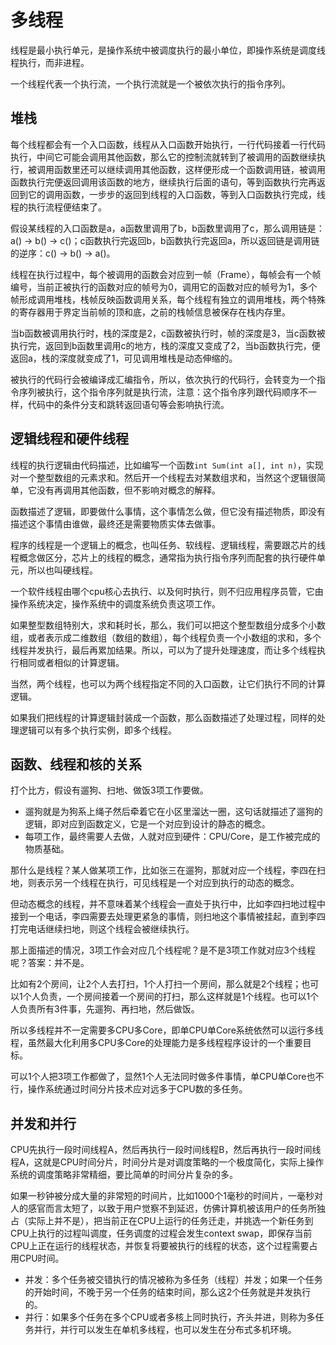 # 多线程

线程是最小执行单元，是操作系统中被调度执行的最小单位，即操作系统是调度线程执行，而非进程。

一个线程代表一个执行流，一个执行流就是一个被依次执行的指令序列。

## 堆栈

每个线程都会有一个入口函数，线程从入口函数开始执行，一行代码接着一行代码执行，中间它可能会调用其他函数，那么它的控制流就转到了被调用的函数继续执行，被调用函数里还可以继续调用其他函数，这样便形成一个函数调用链，被调用函数执行完便返回调用该函数的地方，继续执行后面的语句，等到函数执行完再返回到它的调用函数，一步步的返回到线程的入口函数，等到入口函数执行完成，线程的执行流程便结束了。

假设某线程的入口函数是a，a函数里调用了b，b函数里调用了c，那么调用链是：a() -> b() -> c()；c函数执行完返回b，b函数执行完返回a，所以返回链是调用链的逆序：c() -> b() -> a()。

线程在执行过程中，每个被调用的函数会对应到一帧（Frame），每帧会有一个帧编号，当前正被执行的函数对应的帧号为0，调用它的函数对应的帧号为1，多个帧形成调用堆栈，栈帧反映函数调用关系，每个线程有独立的调用堆栈，两个特殊的寄存器用于界定当前帧的顶和底，之前的栈帧信息被保存在栈内存里。

当b函数被调用执行时，栈的深度是2，c函数被执行时，帧的深度是3，当c函数被执行完，返回到b函数里调用c的地方，栈的深度又变成了2，当b函数执行完，便返回a，栈的深度就变成了1，可见调用堆栈是动态伸缩的。

被执行的代码行会被编译成汇编指令，所以，依次执行的代码行，会转变为一个指令序列被执行，这个指令序列就是执行流，注意：这个指令序列跟代码顺序不一样，代码中的条件分支和跳转返回语句等会影响执行流。

## 逻辑线程和硬件线程

线程的执行逻辑由代码描述，比如编写一个函数`int Sum(int a[], int n)`，实现对一个整型数组的元素求和。然后开一个线程去对某数组求和，当然这个逻辑很简单，它没有再调用其他函数，但不影响对概念的解释。

函数描述了逻辑，即要做什么事情，这个事情怎么做，但它没有描述物质，即没有描述这个事情由谁做，最终还是需要物质实体去做事。

程序的线程是一个逻辑上的概念，也叫任务、软线程、逻辑线程，需要跟芯片的线程概念做区分，芯片上的线程的概念，通常指为执行指令序列而配套的执行硬件单元，所以也叫硬线程。

一个软件线程由哪个cpu核心去执行、以及何时执行，则不归应用程序员管，它由操作系统决定，操作系统中的调度系统负责这项工作。

如果整型数组特别大，求和耗时长，那么，我们可以把这个整型数组分成多个小数组，或者表示成二维数组（数组的数组），每个线程负责一个小数组的求和，多个线程并发执行，最后再累加结果。所以，可以为了提升处理速度，而让多个线程执行相同或者相似的计算逻辑。

当然，两个线程，也可以为两个线程指定不同的入口函数，让它们执行不同的计算逻辑。

如果我们把线程的计算逻辑封装成一个函数，那么函数描述了处理过程，同样的处理逻辑可以有多个执行实例，即多个线程。

## 函数、线程和核的关系

打个比方，假设有遛狗、扫地、做饭3项工作要做。

- 遛狗就是为狗系上绳子然后牵着它在小区里溜达一圈，这句话就描述了遛狗的逻辑，即对应到函数定义，它是一个对应到设计的静态的概念。
- 每项工作，最终需要人去做，人就对应到硬件：CPU/Core，是工作被完成的物质基础。

那什么是线程？某人做某项工作，比如张三在遛狗，那就对应一个线程，李四在扫地，则表示另一个线程在执行，可见线程是一个对应到执行的动态的概念。

但动态概念的线程，并不意味着某个线程会一直处于执行中，比如李四扫地过程中接到一个电话，李四需要去处理更紧急的事情，则扫地这个事情被挂起，直到李四打完电话继续扫地，则这个线程会被继续执行。

那上面描述的情况，3项工作会对应几个线程呢？是不是3项工作就对应3个线程呢？答案：并不是。

比如有2个房间，让2个人去打扫，1个人打扫一个房间，那么就是2个线程；也可以1个人负责，一个房间接着一个房间的打扫，那么这样就是1个线程。也可以1个人负责所有3件事，先遛狗、再扫地，然后做饭。

所以多线程并不一定需要多CPU多Core，即单CPU单Core系统依然可以运行多线程，虽然最大化利用多CPU多Core的处理能力是多线程程序设计的一个重要目标。

可以1个人把3项工作都做了，显然1个人无法同时做多件事情，单CPU单Core也不行，操作系统通过时间分片技术应对远多于CPU数的多任务。

## 并发和并行

CPU先执行一段时间线程A，然后再执行一段时间线程B，然后再执行一段时间线程A，这就是CPU时间分片，时间分片是对调度策略的一个极度简化，实际上操作系统的调度策略非常精细，要比简单的时间分片复杂的多。

如果一秒钟被分成大量的非常短的时间片，比如1000个1毫秒的时间片，一毫秒对人的感官而言太短了，以致于用户觉察不到延迟，仿佛计算机被该用户的任务所独占（实际上并不是），把当前正在CPU上运行的任务迁走，并挑选一个新任务到CPU上执行的过程叫调度，任务调度的过程会发生context swap，即保存当前CPU上正在运行的线程状态，并恢复将要被执行的线程的状态，这个过程需要占用CPU时间。

- 并发：多个任务被交错执行的情况被称为多任务（线程）并发；如果一个任务的开始时间，不晚于另一个任务的结束时间，那么这2个任务就是并发执行的。
- 并行：如果多个任务在多个CPU或者多核上同时执行，齐头并进，则称为多任务并行，并行可以发生在单机多线程，也可以发生在分布式多机环境。

